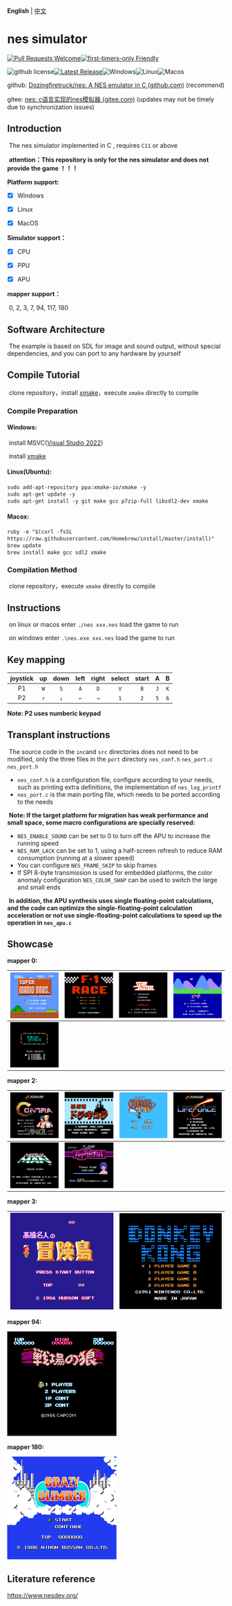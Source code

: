 **English** | [中文](./README_zh.md) 



# nes simulator 

[![Pull Requests Welcome](https://img.shields.io/badge/PRs-welcome-brightgreen.svg?style=flat)](http://makeapullrequest.com)[![first-timers-only Friendly](https://img.shields.io/badge/first--timers--only-friendly-blue.svg)](http://www.firsttimersonly.com/)

![github license](https://img.shields.io/github/license/Dozingfiretruck/nes)[![Latest Release](https://img.shields.io/github/v/release/Dozingfiretruck/nes?label=Release&logo=github)](https://github.com/Dozingfiretruck/nes/releases/latest)![Windows](https://github.com/Dozingfiretruck/nes/actions/workflows/windows.yml/badge.svg?branch=master)![Linux](https://github.com/Dozingfiretruck/nes/actions/workflows/linux.yml/badge.svg?branch=master)![Macos](https://github.com/Dozingfiretruck/nes/actions/workflows/macos.yml/badge.svg?branch=master)



github: [Dozingfiretruck/nes: A NES emulator in C (github.com)](https://github.com/Dozingfiretruck/nes) (recommend)

gitee: [nes: c语言实现的nes模拟器 (gitee.com)](https://gitee.com/Dozingfiretruck/nes) (updates may not be timely due to synchronization issues)

## Introduction
​	The nes simulator implemented in C , requires `C11` or above

​	**attention：This repository is only for the nes simulator and does not provide the game ！！！**



**Platform support:**

- [x] Windows

- [x] Linux

- [x] MacOS

**Simulator support：**

- [x] CPU

- [x] PPU

- [x] APU

**mapper  support：**

​	0, 2, 3, 7, 94, 117, 180

## Software Architecture
​	The example is based on SDL for image and sound output, without special dependencies, and you can port to any hardware by yourself


## Compile Tutorial

​	clone repository，install [xmake](https://github.com/xmake-io/xmake)，execute `xmake` directly to compile

### Compile Preparation

#### Windows:	

​	install MSVC([Visual Studio 2022](https://visualstudio.microsoft.com/zh-hans/vs/))

​	install [xmake](https://github.com/xmake-io/xmake)

#### Linux(Ubuntu):

```shell
sudo add-apt-repository ppa:xmake-io/xmake -y
sudo apt-get update -y
sudo apt-get install -y git make gcc p7zip-full libsdl2-dev xmake
```

#### Macox:

```shell
ruby -e "$(curl -fsSL https://raw.githubusercontent.com/Homebrew/install/master/install)"
brew update
brew install make gcc sdl2 xmake
```

### Compilation Method

​	clone repository，execute `xmake` directly to compile

## Instructions

​	on linux or macos enter  `./nes xxx.nes` load the game to run

​	on windows enter `.\nes.exe xxx.nes` load the game to run

## Key mapping

| joystick |  up  | down | left | right | select | start |  A   |  B   |
| :------: | :--: | :--: | :--: | :---: | :----: | :---: | :--: | :--: |
|    P1    | `W`  | `S`  | `A`  |  `D`  |  `V`   |  `B`  | `J`  | `K`  |
|    P2    | `↑`  | `↓`  | `←`  |  `→`  |  `1`   |  `2`  | `5`  | `6`  |

**Note: P2 uses numberic keypad**

## Transplant instructions

​	The source code in the `inc`and `src` directories does not need to be modified, only the three files in the `port` directory `nes_conf.h` `nes_port.c` `nes_port.h`

- `nes_conf.h` is a configuration file, configure according to your needs, such as printing extra definitions, the implementation of `nes_log_printf`
- `nes_port.c` is the main porting file, which needs to be ported according to the needs



​	**Note: If the target platform for migration has weak performance and small space, some macro configurations are specially reserved:**

- `NES_ENABLE_SOUND` can be set to 0 to turn off the APU to increase the running speed
- `NES_RAM_LACK` can be set to 1, using a half-screen refresh to reduce RAM consumption (running at a slower speed)
- You can configure `NES_FRAME_SKIP` to skip frames
- If SPI 8-byte transmission is used for embedded platforms, the color anomaly configuration `NES_COLOR_SWAP` can be used to switch the large and small ends



​	**In addition, the APU synthesis uses single floating-point calculations, and the code can optimize the single-floating-point calculation acceleration or not use single-floating-point calculations to speed up the operation in `nes_apu.c`**

## Showcase

**mapper 0:**

| ![Super Mario Bros](./docs/SuperMarioBros.png) | ![F1_race](./docs/F1_race.png) | ![Star Luster (J)](./docs/StarLuster(J).png) | ![Ikki (J)](./docs/Ikki(J).png) |
| :--------------------------------------------: | :----------------------------: | :------------------------------------------: | ------------------------------- |
|  ![Circus Charlie](./docs/CircusCharlie.png)   |                                |                                              |                                 |

**mapper 2:**


|  ![Contra1](./docs/Contra1.png)  | ![Castlevania](./docs/Castlevania.png) | ![Journey](./docs/Journey.png) | ![Lifeporce](./docs/Lifeporce.png) |
| :------------------------------: | :------------------------------------: | :----------------------------: | ---------------------------------- |
| ![mega_man](./docs/mega_man.png) |  ![Athena (J)](./docs/Athena(J).png)   |                                |                                    |

**mapper 3:**

| ![contra](./docs/MapleStory.png) | ![Donkey_kong](./docs/Donkey_kong.png) |
| :------------------------------: | :------------------------------------: |



**mapper 94:**

![Senjou no Ookami](./docs/Senjou_no_Ookami(J).png)

**mapper 180:**

![Crazy Climber](./docs/CrazyClimber(J).png)

## Literature reference

https://www.nesdev.org/



